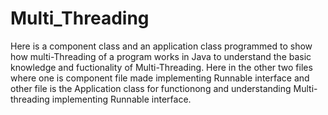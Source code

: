 # Multi_Threading
Here is a component class and an application class programmed to show how multi-Threading of a program works in Java to understand the basic knowledge and fuctionality of Multi-Threading.
Here in the other two files where one is component file made implementing Runnable interface and other file is the Application class for functionong and understanding Multi-threading implementing Runnable interface.
